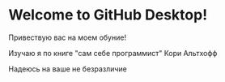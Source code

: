 # Welcome to GitHub Desktop!

Привествую вас на моем обуние!

Изучаю я по книге "сам себе программист" Кори Альтхофф

Надеюсь на ваше не безразличие